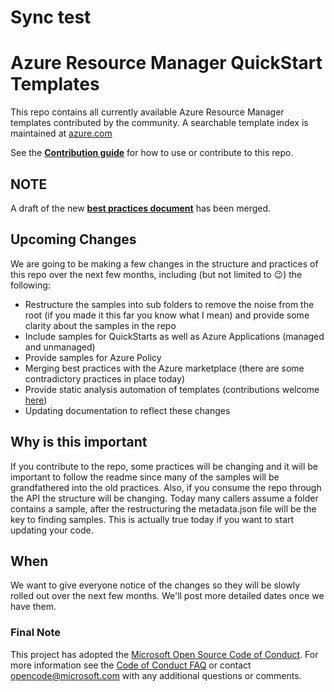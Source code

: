 # Sync test
# Azure Resource Manager QuickStart Templates

This repo contains all currently available Azure Resource Manager templates contributed by the community. A searchable template index is maintained at [azure.com](https://azure.microsoft.com/en-us/documentation/templates/.)

See the [**Contribution guide**](/1-CONTRIBUTION-GUIDE/README.md#contribution-guide) for how to use or contribute to this repo.

## NOTE

A draft of the new [**best practices document**](/1-CONTRIBUTION-GUIDE/best-practices.md) has been merged.

## Upcoming Changes

We are going to be making a few changes in the structure and practices of this repo over the next few months, including (but not limited to :wink:) the following:

- Restructure the samples into sub folders to remove the noise from the root (if you made it this far you know what I mean) and provide some clarity about the samples in the repo
- Include samples for QuickStarts as well as Azure Applications (managed and unmanaged)
- Provide samples for Azure Policy
- Merging best practices with the Azure marketplace (there are some contradictory practices in place today)
- Provide static analysis automation of templates (contributions welcome [here](https://github.com/Azure/arm-ttk/blob/master/README.md))
- Updating documentation to reflect these changes

## Why is this important

If you contribute to the repo, some practices will be changing and it will be important to follow the readme since many of the samples will be grandfathered into the old practices.  Also, if you consume the repo through the API the structure will be changing.  Today many callers assume a folder contains a sample, after the restructuring the metadata.json file will be the key to finding samples.  This is actually true today if you want to start updating your code.

## When

We want to give everyone notice of the changes so they will be slowly rolled out over the next few months.  We'll post more detailed dates once we have them.

### Final Note

This project has adopted the [Microsoft Open Source Code of Conduct](https://opensource.microsoft.com/codeofconduct/). For more information see the [Code of Conduct FAQ](https://opensource.microsoft.com/codeofconduct/faq/) or contact [opencode@microsoft.com](mailto:opencode@microsoft.com) with any additional questions or comments.
